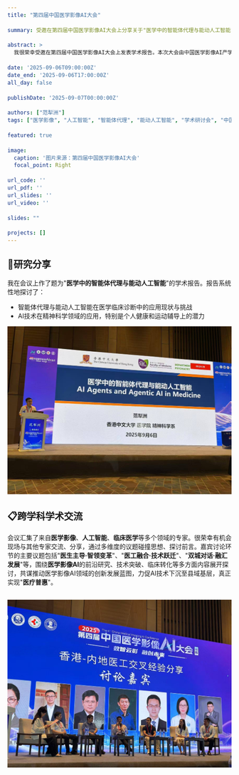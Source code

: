 ```yaml
---
title: "第四届中国医学影像AI大会"

summary: 受邀在第四届中国医学影像AI大会上分享关于"医学中的智能体代理与能动人工智能"的前沿研究，与香港及内地顶尖专家共同探讨AI技术在医学影像中的创新与应用。

abstract: >
  我很荣幸受邀在第四届中国医学影像AI大会上发表学术报告。本次大会由中国医学影像AI产学研用创新平台、上海九州智慧医学影像研究院主办，吉林大学第一医院、吉林大学中日联谊医院、吉林大学第二医院联合承办，以"数智云影，融创未来"为主题，汇聚了香港和内地168位专家学者及来自全国的1000余名同仁。开幕式由中国工程院院士王振常、中华医学会放射学分会主任委员刘士远、中国医师协会放射医师分会候任会长梁长虹、中国产学研用合作促进会会长王建华、吉大一院党委书记吕国悦、中华医学会放射学分会副主任委员张惠茅等多位嘉宾致辞。我分享了题为"医学中的智能体代理与能动人工智能"的研究，从智能体代理与能动人工智能技术发展的视角探讨了AI在医学影像中的应用前景，并与香港及内地顶尖院校的同行们进行了深入的学术交流，共同为推动医学影像的科研与临床转化贡献力量。

date: '2025-09-06T09:00:00Z'
date_end: '2025-09-06T17:00:00Z'
all_day: false

publishDate: '2025-09-07T00:00:00Z'

authors: ["范犁洲"]
tags: ["医学影像", "人工智能", "智能体代理", "能动人工智能", "学术研讨会", "中国医学影像AI大会"]

featured: true

image:
  caption: '图片来源：第四届中国医学影像AI大会'
  focal_point: Right

url_code: ''
url_pdf: ''
url_slides: ''
url_video: ''

slides: ""

projects: []
---
```


## 📅研究分享

我在会议上作了题为"**医学中的智能体代理与能动人工智能**"的学术报告。报告系统性地探讨了：

- 智能体代理与能动人工智能在医学临床诊断中的应用现状与挑战
- AI技术在精神科学领域的应用，特别是个人健康和运动辅导上的潜力

![智能体代理与能动人工智能在医学中的应用](jilin-share.jpg)

## 📋跨学科学术交流

会议汇集了来自**医学影像**、**人工智能**、**临床医学**等多个领域的专家。很荣幸有机会现场与其他专家交流、分享，通过多维度的议题碰撞思想、探讨前言。嘉宾讨论环节的主要议题包括"**医生主导·智领变革**"、"**医工融合·技术跃迁**"、"**双城对话·融汇发展**"等，围绕**医学影像AI**的前沿研究、技术突破、临床转化等多方面内容展开探讨，共谋推动医学影像AI领域的创新发展蓝图，力促AI技术下沉至县域基层，真正实现"**医疗普惠**"。

![医学AI专家研讨分享](group-share.jpg)
---